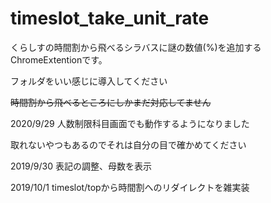 # timeslot_take_unit_rate
くらしすの時間割から飛べるシラバスに謎の数値(%)を追加するChromeExtentionです。

フォルダをいい感じに導入してください

~~時間割から飛べるところにしかまだ対応してません~~

2020/9/29 人数制限科目画面でも動作するようになりました

取れないやつもあるのでそれは自分の目で確かめてください

2019/9/30 表記の調整、母数を表示

2019/10/1 timeslot/topから時間割へのリダイレクトを雑実装
